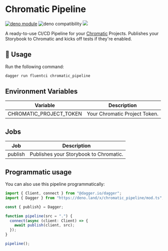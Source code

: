 # Chromatic Pipeline

[![deno module](https://shield.deno.dev/x/deno_pipeline)](https://deno.land/x/chromatic_pipeline)
![deno compatibility](https://shield.deno.dev/deno/^1.34)
[![](https://img.shields.io/codecov/c/gh/fluent-ci-templates/chromatic-pipeline)](https://codecov.io/gh/fluent-ci-templates/chromatic-pipeline)

A ready-to-use CI/CD Pipeline for your [Chromatic](https://www.chromatic.com/) Projects. Publishes your Storybook to Chromatic and kicks off tests if they're enabled.

## 🚀 Usage

Run the following command:

```bash
dagger run fluentci chromatic_pipeline
```

## Environment Variables

| Variable                | Description                   |
|-------------------------|-------------------------------|
| CHROMATIC_PROJECT_TOKEN | Your Chromatic Project Token. |

## Jobs

| Job     | Description                            |
|---------|----------------------------------------|
| publish | Publishes your Storybook to Chromatic. |

## Programmatic usage

You can also use this pipeline programmatically:

```typescript
import { Client, connect } from "@dagger.io/dagger";
import { Dagger } from "https://deno.land/x/chromatic_pipeline/mod.ts";

const { publish} = Dagger;

function pipeline(src = ".") {
  connect(async (client: Client) => {
    await publish(client, src);
  });
}

pipeline();

```